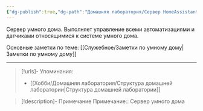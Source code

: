 ```yaml
---
{"dg-publish":true,"dg-path":"Домашняя лаборатория/Сервер HomeAssistant.md","permalink":"/domashnyaya-laboratoriya/server-home-assistant/","updated":"2024-10-09T19:48:02+03:00"}
---
```


Сервер умного дома. Выполняет управление всеми автоматизациями и датчиками относящимися к системе умного дома.

Основные заметки по теме: [[Служебное/Заметки по умному дому\|Заметки по умному дому]]

---
> [!urls]- Упоминания:
> - [[Хобби/Домашняя лаборатория/Структура домашней лаборатории\|Структура домашней лаборатории]]

> [!description]- Примечание
> Примечание:: Сервер умного дома
